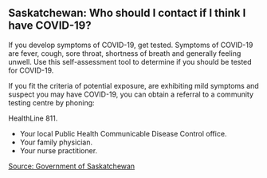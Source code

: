## Saskatchewan: Who should I contact if I think I have COVID-19?

If you develop symptoms of COVID-19, get tested. Symptoms of COVID-19 are fever, cough, sore throat, shortness of breath and generally feeling unwell. Use this self-assessment tool to determine if you should be tested for COVID-19.

If you fit the criteria of potential exposure, are exhibiting mild symptoms and suspect you may have COVID-19, you can obtain a referral to a community testing centre by phoning:

HealthLine 811.

- Your local Public Health Communicable Disease Control office.
- Your family physician.
- Your nurse practitioner.

[Source: Government of Saskatchewan](https://www.saskatchewan.ca/government/health-care-administration-and-provider-resources/treatment-procedures-and-guidelines/emerging-public-health-issues/2019-novel-coronavirus/testing-information)
